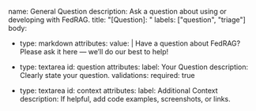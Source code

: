 name: General Question
description: Ask a question about using or developing with FedRAG.
title: "[Question]: "
labels: ["question", "triage"]
body:
  - type: markdown
    attributes:
      value: |
        Have a question about FedRAG?
        Please ask it here — we’ll do our best to help!

  - type: textarea
    id: question
    attributes:
      label: Your Question
      description: Clearly state your question.
    validations:
      required: true

  - type: textarea
    id: context
    attributes:
      label: Additional Context
      description: If helpful, add code examples, screenshots, or links.
